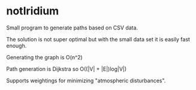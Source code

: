 # notIridium

Small program to generate paths based on CSV data.

The solution is not super optimal but with the small data set it is easily fast enough.

Generating the graph is O(n^2)

Path generation is Dijkstra so O((|V| + |E|)log|V|)

Supports weightings for minimizing "atmospheric disturbances".
